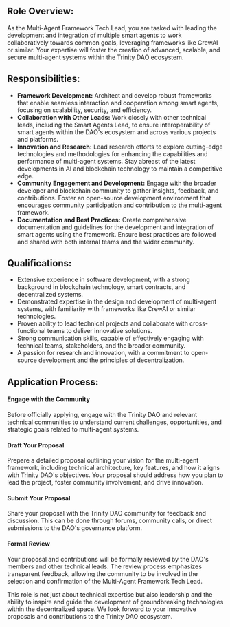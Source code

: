 ## Role Overview:
As the Multi-Agent Framework Tech Lead, you are tasked with leading the development and integration of multiple smart agents to work collaboratively towards common goals, leveraging frameworks like CrewAI or similar. Your expertise will foster the creation of advanced, scalable, and secure multi-agent systems within the Trinity DAO ecosystem.

## Responsibilities:

- **Framework Development:** Architect and develop robust frameworks that enable seamless interaction and cooperation among smart agents, focusing on scalability, security, and efficiency.
- **Collaboration with Other Leads:** Work closely with other technical leads, including the Smart Agents Lead, to ensure interoperability of smart agents within the DAO's ecosystem and across various projects and platforms.
- **Innovation and Research:** Lead research efforts to explore cutting-edge technologies and methodologies for enhancing the capabilities and performance of multi-agent systems. Stay abreast of the latest developments in AI and blockchain technology to maintain a competitive edge.
- **Community Engagement and Development:** Engage with the broader developer and blockchain community to gather insights, feedback, and contributions. Foster an open-source development environment that encourages community participation and contribution to the multi-agent framework.
- **Documentation and Best Practices:** Create comprehensive documentation and guidelines for the development and integration of smart agents using the framework. Ensure best practices are followed and shared with both internal teams and the wider community.

## Qualifications:

- Extensive experience in software development, with a strong background in blockchain technology, smart contracts, and decentralized systems.
- Demonstrated expertise in the design and development of multi-agent systems, with familiarity with frameworks like CrewAI or similar technologies.
- Proven ability to lead technical projects and collaborate with cross-functional teams to deliver innovative solutions.
- Strong communication skills, capable of effectively engaging with technical teams, stakeholders, and the broader community.
- A passion for research and innovation, with a commitment to open-source development and the principles of decentralization.

## Application Process:

#### Engage with the Community
Before officially applying, engage with the Trinity DAO and relevant technical communities to understand current challenges, opportunities, and strategic goals related to multi-agent systems.

#### Draft Your Proposal
Prepare a detailed proposal outlining your vision for the multi-agent framework, including technical architecture, key features, and how it aligns with Trinity DAO's objectives. Your proposal should address how you plan to lead the project, foster community involvement, and drive innovation.

#### Submit Your Proposal
Share your proposal with the Trinity DAO community for feedback and discussion. This can be done through forums, community calls, or direct submissions to the DAO's governance platform.

#### Formal Review
Your proposal and contributions will be formally reviewed by the DAO's members and other technical leads. The review process emphasizes transparent feedback, allowing the community to be involved in the selection and confirmation of the Multi-Agent Framework Tech Lead.

This role is not just about technical expertise but also leadership and the ability to inspire and guide the development of groundbreaking technologies within the decentralized space. We look forward to your innovative proposals and contributions to the Trinity DAO ecosystem.
